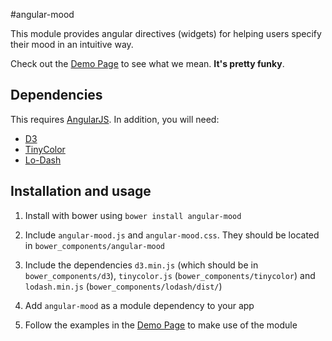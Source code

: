 #angular-mood

This module provides angular directives (widgets) for helping users specify their mood in an intuitive way.

Check out the [Demo Page](http://dnmilne.github.io/angular-mood) to see what we mean. **It's pretty funky**. 


## Dependencies

This requires [AngularJS](https://angularjs.org/). In addition, you will need:

 * [D3](http://d3js.org/)
 * [TinyColor](http://bgrins.github.io/TinyColor/)
 * [Lo-Dash](http://lodash.com)


## Installation and usage

1. Install with bower using `bower install angular-mood`

2. Include `angular-mood.js` and `angular-mood.css`. They should be located in `bower_components/angular-mood`

3. Include the dependencies `d3.min.js` (which should be in `bower_components/d3`), `tinycolor.js` (`bower_components/tinycolor`) and `lodash.min.js` (`bower_components/lodash/dist/`)

4. Add `angular-mood` as a module dependency to your app

5. Follow the examples in the [Demo Page](http://dnmilne.github.io/angular-mood) to make use of the module








